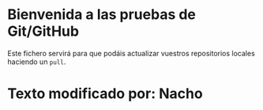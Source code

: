 # Bienvenida a las pruebas de Git/GitHub

Este fichero servirá para que podáis actualizar vuestros repositorios locales haciendo un `pull`.
# Texto modificado por: Nacho 
